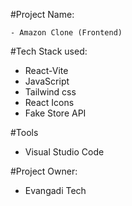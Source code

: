 #Project Name: 

    - Amazon Clone (Frontend)

#Tech Stack used:
   - React-Vite
   - JavaScript
   - Tailwind css
   - React Icons
   - Fake Store API
     
#Tools
   - Visual Studio Code
     
#Project Owner:
  - Evangadi Tech


